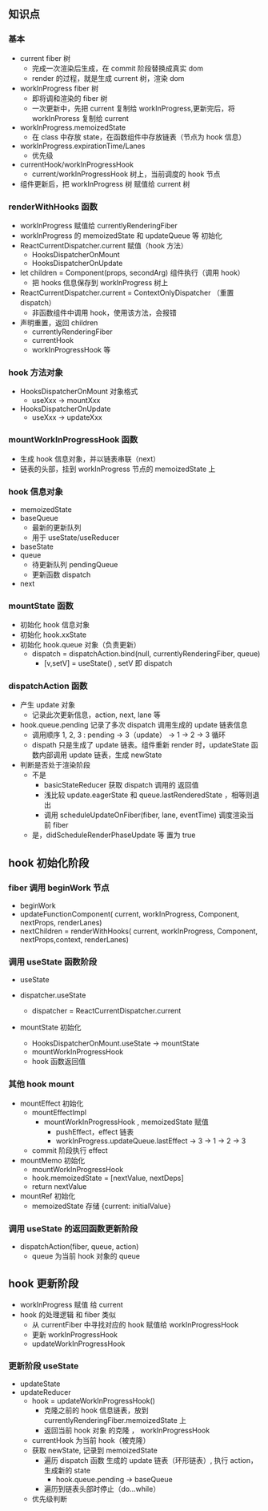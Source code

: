 ## 知识点

### 基本

- current fiber 树
  - 完成一次渲染后生成，在 commit 阶段替换成真实 dom
  - render 的过程，就是生成 current 树，渲染 dom
- workInProgress fiber 树
  - 即将调和渲染的 fiber 树
  - 一次更新中，先把 current 复制给 workInProgress,更新完后，将 workInProress 复制给 current
- workInProgress.memoizedState
  - 在 class 中存放 state，在函数组件中存放链表（节点为 hook 信息）
- workInProgress.expirationTime/Lanes
  - 优先级
- currentHook/workInProgressHook
  - current/workInProgressHook 树上，当前调度的 hook 节点
- 组件更新后，把 workInProgress 树 赋值给 current 树

### renderWithHooks 函数

- workInProgress 赋值给 currentlyRenderingFiber
- workInProgress 的 memoizedState 和 updateQueue 等 初始化
- ReactCurrentDispatcher.current 赋值（hook 方法）
  - HooksDispatcherOnMount
  - HooksDispatcherOnUpdate
- let children = Component(props, secondArg) 组件执行（调用 hook）
  - 把 hooks 信息保存到 workInProgress 树上
- ReactCurrentDispatcher.current = ContextOnlyDispatcher （重置 dispatch）
  - 非函数组件中调用 hook，使用该方法，会报错
- 声明重置，返回 children
  - currentlyRenderingFiber
  - currentHook
  - workInProgressHook 等

### hook 方法对象

- HooksDispatcherOnMount 对象格式
  - useXxx -> mountXxx
- HooksDispatcherOnUpdate
  - useXxx -> updateXxx

### mountWorkInProgressHook 函数

- 生成 hook 信息对象，并以链表串联（next）
- 链表的头部，挂到 workInProgress 节点的 memoizedState 上

### hook 信息对象

- memoizedState
- baseQueue
  - 最新的更新队列
  - 用于 useState/useReducer
- baseState
- queue
  - 待更新队列 pendingQueue
  - 更新函数 dispatch
- next

### mountState 函数

- 初始化 hook 信息对象
- 初始化 hook.xxState
- 初始化 hook.queue 对象（负责更新）
  - dispatch = dispatchAction.bind(null, currentlyRenderingFiber, queue)
    - [v,setV] = useState() , setV 即 dispatch

### dispatchAction 函数

- 产生 update 对象
  - 记录此次更新信息，action, next, lane 等
- hook.queue.pending 记录了多次 dispatch 调用生成的 update 链表信息
  - 调用顺序 1, 2, 3 : pending -> 3（update） -> 1 -> 2 -> 3 循环
  - dispath 只是生成了 update 链表。组件重新 render 时，updateState 函数内部调用 update 链表，生成 newState
- 判断是否处于渲染阶段
  - 不是
    - basicStateReducer 获取 dispatch 调用的 返回值
    - 浅比较 update.eagerState 和 queue.lastRenderedState ，相等则退出
    - 调用 scheduleUpdateOnFiber(fiber, lane, eventTime) 调度渲染当前 fiber
  - 是，didScheduleRenderPhaseUpdate 等 置为 true

## hook 初始化阶段

### fiber 调用 beginWork 节点

- beginWork
- updateFunctionComponent( current, workInProgress, Component, nextProps, renderLanes)
- nextChildren = renderWithHooks( current, workInProgress, Component, nextProps,context, renderLanes)

### 调用 useState 函数阶段

- useState
- dispatcher.useState
  - dispatcher = ReactCurrentDispatcher.current
- mountState 初始化

  - HooksDispatcherOnMount.useState -> mountState
  - mountWorkInProgressHook
  - hook 函数返回值

### 其他 hook mount

- mountEffect 初始化
  - mountEffectImpl
    - mountWorkInProgressHook , memoizedState 赋值
      - pushEffect，effect 链表
      - workInProgress.updateQueue.lastEffect -> 3 -> 1 -> 2 -> 3
  - commit 阶段执行 effect
- mountMemo 初始化
  - mountWorkInProgressHook
  - hook.memoizedState = [nextValue, nextDeps]
  - return nextValue
- mountRef 初始化
  - memoizedState 存储 {current: initialValue}

### 调用 useState 的返回函数更新阶段

- dispatchAction(fiber, queue, action)
  - queue 为当前 hook 对象的 queue

## hook 更新阶段

- workInProgress 赋值 给 current
- hook 的处理逻辑 和 fiber 类似
  - 从 currentFiber 中寻找对应的 hook 赋值给 workInProgressHook
  - 更新 workInProgressHook
  - updateWorkInProgressHook

### 更新阶段 useState

- updateState
- updateReducer
  - hook = updateWorkInProgressHook()
    - 克隆之前的 hook 信息链表，放到 currentlyRenderingFiber.memoizedState 上
    - 返回当前 hook 对象 的克隆 ， workInProgressHook
  - currentHook 为当前 hook（被克隆）
  - 获取 newState, 记录到 memoizedState
    - 遍历 dispatch 函数 生成的 update 链表（环形链表）, 执行 action，生成新的 state
      - hook.queue.pending -> baseQueue
    - 遍历到链表头部时停止（do...while）
  - 优先级判断
